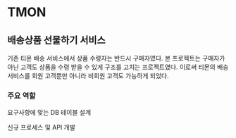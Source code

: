 # TMON

## 배송상품 선물하기 서비스

기존 티몬 배송 서비스에서 상품 수령자는 반드시 구매자였다. 본 프로젝트는  구매자가 아닌 고객도 상품을 수령 받을 수 있게 구조를 고치는 프로젝트였다. 이로써 티몬의 배송 서비스를 회원 고객뿐만 아니라 비회원 고객도 가능하게 되었다. 

### 주요 역할

요구사항에 맞는 DB 테이블 설계 

신규 프로세스 및 API 개발



 
<!--stackedit_data:
eyJoaXN0b3J5IjpbLTE4NDkzMzQ3NCwxNjM1MTcwMiwtNTUzNj
cwMzg2XX0=
-->
